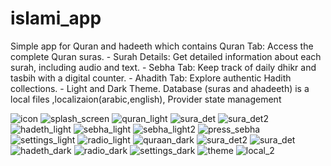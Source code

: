 # islami_app

Simple app for Quran and hadeeth which contains Quran Tab: Access the complete
Quran suras. - Surah Details: Get detailed information about each surah, including
audio and text. - Sebha Tab: Keep track of daily dhikr and tasbih with a digital
counter. - Ahadith Tab: Explore authentic Hadith collections. - Light and Dark
Theme. Database (suras and ahadeeth) is a local files ,localizaion(arabic,english),
Provider state management

![icon](https://github.com/RamezMostafaa/ToDo-App/assets/163503357/8ba1aad8-c68f-437b-a9d7-d28ff479945f)
![splash_screen](https://github.com/RamezMostafaa/ToDo-App/assets/163503357/7b15ebcc-e340-4f33-ad8e-c70a5e48c966)
![quran_light](https://github.com/RamezMostafaa/ToDo-App/assets/163503357/ba722cc4-b4a8-44d5-b609-e1f3e4a7148e)
![sura_det](https://github.com/RamezMostafaa/ToDo-App/assets/163503357/77f3fb6d-84c4-4c94-a384-bac2ed553ed0)
![sura_det2](https://github.com/RamezMostafaa/ToDo-App/assets/163503357/cedd3918-0b29-4c01-9695-e71af199f626)
![hadeth_light](https://github.com/RamezMostafaa/ToDo-App/assets/163503357/67895b52-4d21-47d9-87d6-54a58b52542a)
![sebha_light](https://github.com/RamezMostafaa/ToDo-App/assets/163503357/4f448735-5bd2-4cea-90ac-ea28c2a841c8)
![sebha_light2](https://github.com/RamezMostafaa/ToDo-App/assets/163503357/f5fa11f5-0f84-4075-90a3-d23ad429d5f7)
![press_sebha](https://github.com/RamezMostafaa/ToDo-App/assets/163503357/2cbb57a6-8d8c-46a6-a18d-281799681d5a)
![settings_light](https://github.com/RamezMostafaa/ToDo-App/assets/163503357/f841bdf0-c4a0-4412-8566-adac6bd4deaa)
![radio_light](https://github.com/RamezMostafaa/ToDo-App/assets/163503357/04d8c372-41c3-4a3e-a939-705844b46084)
![quraan_dark](https://github.com/RamezMostafaa/ToDo-App/assets/163503357/85a2f3c4-aaba-4381-82eb-96810d6e807a)
![sura_det2](https://github.com/RamezMostafaa/ToDo-App/assets/163503357/a9bcbd5d-0e11-432a-ab52-c577993bd3c7)
![sura_det](https://github.com/RamezMostafaa/ToDo-App/assets/163503357/bc7f0a74-b942-454b-89af-554047fbdaa2)
![hadeth_dark](https://github.com/RamezMostafaa/ToDo-App/assets/163503357/4182e24c-5213-4897-980a-0de8b09a0b8e)
![radio_dark](https://github.com/RamezMostafaa/ToDo-App/assets/163503357/0e503c59-6421-4371-b505-b0a7016a1cc2)
![settings_dark](https://github.com/RamezMostafaa/ToDo-App/assets/163503357/f4e9ad71-6777-4021-b0eb-6d694deb271a)
![theme](https://github.com/RamezMostafaa/ToDo-App/assets/163503357/71c33d82-58e7-4f67-aad1-0bb9e2904572)
![local_2](https://github.com/RamezMostafaa/ToDo-App/assets/163503357/35de4a57-43e9-4e7b-bab3-09bb7f08d8a5)


